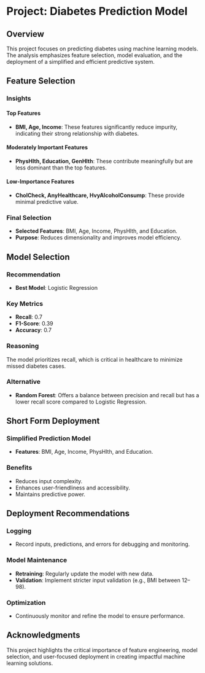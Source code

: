 
# Project: Diabetes Prediction Model

## Overview

This project focuses on predicting diabetes using machine learning models. The analysis emphasizes feature selection, model evaluation, and the deployment of a simplified and efficient predictive system.

## Feature Selection

### Insights

#### Top Features
- **BMI, Age, Income**: These features significantly reduce impurity, indicating their strong relationship with diabetes.

#### Moderately Important Features
- **PhysHlth, Education, GenHlth**: These contribute meaningfully but are less dominant than the top features.

#### Low-Importance Features
- **CholCheck, AnyHealthcare, HvyAlcoholConsump**: These provide minimal predictive value.

### Final Selection
- **Selected Features**: BMI, Age, Income, PhysHlth, and Education.
- **Purpose**: Reduces dimensionality and improves model efficiency.

## Model Selection

### Recommendation
- **Best Model**: Logistic Regression

### Key Metrics
- **Recall**: 0.7
- **F1-Score**: 0.39
- **Accuracy**: 0.7

### Reasoning
The model prioritizes recall, which is critical in healthcare to minimize missed diabetes cases.

### Alternative
- **Random Forest**: Offers a balance between precision and recall but has a lower recall score compared to Logistic Regression.

## Short Form Deployment

### Simplified Prediction Model
- **Features**: BMI, Age, Income, PhysHlth, and Education.

### Benefits
- Reduces input complexity.
- Enhances user-friendliness and accessibility.
- Maintains predictive power.

## Deployment Recommendations

### Logging
- Record inputs, predictions, and errors for debugging and monitoring.

### Model Maintenance
- **Retraining**: Regularly update the model with new data.
- **Validation**: Implement stricter input validation (e.g., BMI between 12–98).

### Optimization
- Continuously monitor and refine the model to ensure performance.

## Acknowledgments

This project highlights the critical importance of feature engineering, model selection, and user-focused deployment in creating impactful machine learning solutions.
